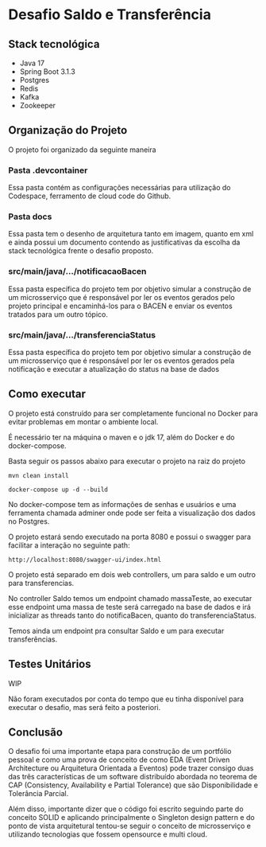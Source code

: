 # Desafio Saldo e Transferência

## Stack tecnológica

- Java 17
- Spring Boot 3.1.3
- Postgres
- Redis
- Kafka
- Zookeeper

## Organização do Projeto

O projeto foi organizado da seguinte maneira

### Pasta .devcontainer

Essa pasta contém as configurações necessárias para utilização do Codespace, ferramento de cloud code do Github.

### Pasta docs

Essa pasta tem o desenho de arquitetura tanto em imagem, quanto em xml e ainda possui um documento contendo as justificativas da escolha da stack tecnológica frente o desafio proposto.

### src/main/java/.../notificacaoBacen

Essa pasta específica do projeto tem por objetivo simular a construção de um microsserviço que é responsável por ler os eventos gerados pelo projeto principal e encaminhá-los para o BACEN e enviar os eventos tratados para um outro tópico.

### src/main/java/.../transferenciaStatus

Essa pasta específica do projeto tem por objetivo simular a construção de um microsserviço que é responsável por ler os eventos gerados pela notificação e executar a atualização do status na base de dados

## Como executar

O projeto está construído para ser completamente funcional no Docker para evitar problemas em montar o ambiente local.

É necessário ter na máquina o maven e o jdk 17, além do Docker e do docker-compose.

Basta seguir os passos abaixo para executar o projeto na raiz do projeto

``` mvn clean install ```

``` docker-compose up -d --build ```

No docker-compose tem as informações de senhas e usuários e uma ferramenta chamada adminer onde pode ser feita a visualização dos dados no Postgres.

O projeto estará sendo executado na porta 8080 e possui o swagger para facilitar a interação no seguinte path:

``` http://localhost:8080/swagger-ui/index.html ```

O projeto está separado em dois web controllers, um para saldo e um outro para transferencias.

No controller Saldo temos um endpoint chamado massaTeste, ao executar esse endpoint uma massa de teste será carregado na base de dados e irá inicializar as threads tanto do notificaBacen, quanto do transferenciaStatus.

Temos ainda um endpoint pra consultar Saldo e um para executar transferências.

## Testes Unitários

WIP

Não foram executados por conta do tempo que eu tinha disponível para executar o desafio, mas será feito a posteriori.

## Conclusão

O desafio foi uma importante etapa para construção de um portfólio pessoal e como uma prova de conceito de como EDA (Event Driven Architecture ou Arquitetura Orientada a Eventos) pode trazer consigo duas das três características de um software distribuído abordada no teorema de CAP (Consistency, Availability e Partial Tolerance) que são Disponibilidade e Tolerância Parcial.

Além disso, importante dizer que o código foi escrito seguindo parte do conceito SOLID e aplicando principalmente o Singleton design pattern e do ponto de vista arquitetural tentou-se seguir o conceito de microsserviço e utilizando tecnologias que fossem opensource e multi cloud.